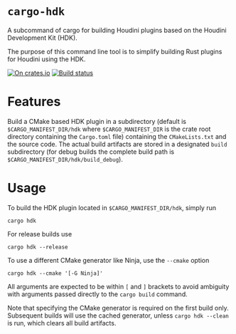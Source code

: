 # `cargo-hdk`

A subcommand of cargo for building Houdini plugins based on the Houdini Development Kit (HDK).

The purpose of this command line tool is to simplify building Rust plugins for Houdini using the
HDK.

[![On crates.io](https://img.shields.io/crates/v/cargo-hdk.svg)](https://crates.io/crates/cargo-hdk)
[![Build status](https://travis-ci.org/elrnv/cargo-hdk.svg?branch=master)](https://travis-ci.org/elrnv/cargo-hdk)

# Features

Build a CMake based HDK plugin in a subdirectory (default is `$CARGO_MANIFEST_DIR/hdk` where
`$CARGO_MANIFEST_DIR` is the crate root directory containing the `Cargo.toml` file) containing the
`CMakeLists.txt` and the source code. The actual build artifacts are stored in a designated `build`
subdirectory (for debug builds the complete build path is `$CARGO_MANIFEST_DIR/hdk/build_debug`).

# Usage

To build the HDK plugin located in `$CARGO_MANIFEST_DIR/hdk`, simply run

```
cargo hdk
```

For release builds use

```
cargo hdk --release
```

To use a different CMake generator like Ninja, use the `--cmake` option

```
cargo hdk --cmake '[-G Ninja]'
```

All arguments are expected to be within `[` and `]` brackets to avoid ambiguity with arguments
passed directly to the `cargo build` command.

Note that specifying the CMake generator is required on the first build only. Subsequent builds will
use the cached generator, unless `cargo hdk --clean` is run, which clears all build artifacts.

